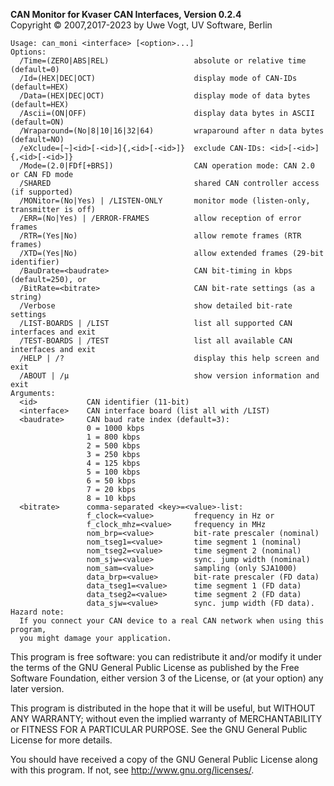 __CAN Monitor for Kvaser CAN Interfaces, Version 0.2.4__ \
Copyright &copy; 2007,2017-2023 by Uwe Vogt, UV Software, Berlin

```
Usage: can_moni <interface> [<option>...]
Options:
  /Time=(ZERO|ABS|REL)                   absolute or relative time (default=0)
  /Id=(HEX|DEC|OCT)                      display mode of CAN-IDs (default=HEX)
  /Data=(HEX|DEC|OCT)                    display mode of data bytes (default=HEX)
  /Ascii=(ON|OFF)                        display data bytes in ASCII (default=ON)
  /Wraparound=(No|8|10|16|32|64)         wraparound after n data bytes (default=NO)
  /eXclude=[~]<id>[-<id>]{,<id>[-<id>]}  exclude CAN-IDs: <id>[-<id>]{,<id>[-<id>]}
  /Mode=(2.0|FDf[+BRS])                  CAN operation mode: CAN 2.0 or CAN FD mode
  /SHARED                                shared CAN controller access (if supported)
  /MONitor=(No|Yes) | /LISTEN-ONLY       monitor mode (listen-only, transmitter is off)
  /ERR=(No|Yes) | /ERROR-FRAMES          allow reception of error frames
  /RTR=(Yes|No)                          allow remote frames (RTR frames)
  /XTD=(Yes|No)                          allow extended frames (29-bit identifier)
  /BauDrate=<baudrate>                   CAN bit-timing in kbps (default=250), or
  /BitRate=<bitrate>                     CAN bit-rate settings (as a string)
  /Verbose                               show detailed bit-rate settings
  /LIST-BOARDS | /LIST                   list all supported CAN interfaces and exit
  /TEST-BOARDS | /TEST                   list all available CAN interfaces and exit
  /HELP | /?                             display this help screen and exit
  /ABOUT | /µ                            show version information and exit
Arguments:
  <id>           CAN identifier (11-bit)
  <interface>    CAN interface board (list all with /LIST)
  <baudrate>     CAN baud rate index (default=3):
                 0 = 1000 kbps
                 1 = 800 kbps
                 2 = 500 kbps
                 3 = 250 kbps
                 4 = 125 kbps
                 5 = 100 kbps
                 6 = 50 kbps
                 7 = 20 kbps
                 8 = 10 kbps
  <bitrate>      comma-separated <key>=<value>-list:
                 f_clock=<value>         frequency in Hz or
                 f_clock_mhz=<value>     frequency in MHz
                 nom_brp=<value>         bit-rate prescaler (nominal)
                 nom_tseg1=<value>       time segment 1 (nominal)
                 nom_tseg2=<value>       time segment 2 (nominal)
                 nom_sjw=<value>         sync. jump width (nominal)
                 nom_sam=<value>         sampling (only SJA1000)
                 data_brp=<value>        bit-rate prescaler (FD data)
                 data_tseg1=<value>      time segment 1 (FD data)
                 data_tseg2=<value>      time segment 2 (FD data)
                 data_sjw=<value>        sync. jump width (FD data).
Hazard note:
  If you connect your CAN device to a real CAN network when using this program,
  you might damage your application.
```

This program is free software: you can redistribute it and/or modify
it under the terms of the GNU General Public License as published by
the Free Software Foundation, either version 3 of the License, or
(at your option) any later version.

This program is distributed in the hope that it will be useful,
but WITHOUT ANY WARRANTY; without even the implied warranty of
MERCHANTABILITY or FITNESS FOR A PARTICULAR PURPOSE.  See the
GNU General Public License for more details.

You should have received a copy of the GNU General Public License
along with this program.  If not, see <http://www.gnu.org/licenses/>.
